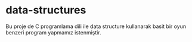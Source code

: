 # data-structures
Bu proje de C programlama dili ile data structure kullanarak basit bir oyun benzeri program yapmamız istenmiştir.

